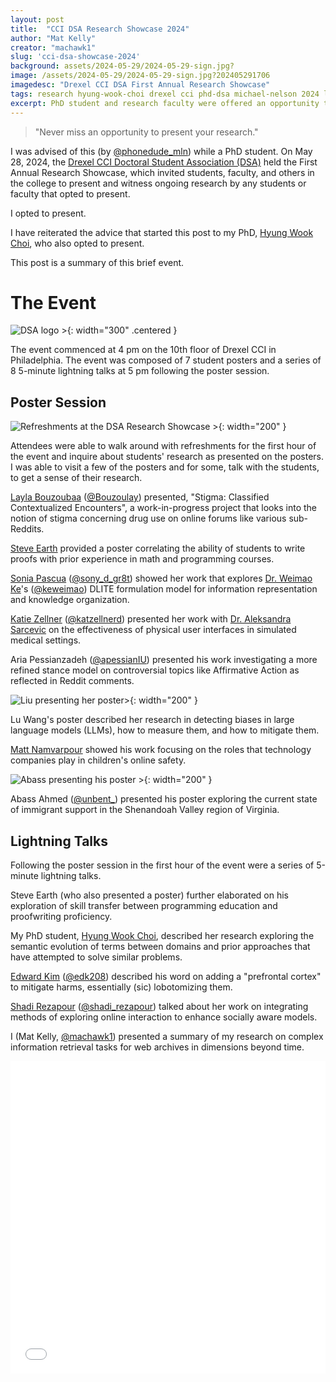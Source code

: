 ```yaml
---
layout: post
title:  "CCI DSA Research Showcase 2024"
author: "Mat Kelly"
creator: "machawk1"
slug: 'cci-dsa-showcase-2024'
background: assets/2024-05-29/2024-05-29-sign.jpg?
image: /assets/2024-05-29/2024-05-29-sign.jpg?202405291706
imagedesc: "Drexel CCI DSA First Annual Research Showcase"
tags: research hyung-wook-choi drexel cci phd-dsa michael-nelson 2024 layla-bouzoubaa steve-earth sonia-pascua katie-zellner aria-pessianzadeh lu-wang abass-ahmed edward-kim shadi-rezapour afsaneh-razi weimao-ke aleksandra-sarcevic
excerpt: PhD student and research faculty were offered an opportunity to present their research at the CCI First Annual Research Showcase
---
```


<blockquote>
"Never miss an opportunity to present your research."
</blockquote>

I was advised of this (by <a href="https://x.com/phonedude_mln">@phonedude_mln</a>) while a PhD student. On May 28, 2024, the <a href="https://drexel.edu/cci/current-students/doctoral-students/cci-doctoral-student-association/">Drexel CCI Doctoral Student Association (DSA)</a> held the First Annual Research Showcase, which invited students, faculty, and others in the college to present and witness ongoing research by any students or faculty that opted to present.

I opted to present.

I have reiterated the advice that started this post to my PhD, <a href="https://choihywook.github.io/">Hyung Wook Choi</a>, who also opted to present.

This post is a summary of this brief event.

# The Event

![DSA logo >](/assets/2024-05-29/dsa-logo.png){: width="300" .centered }

The event commenced at 4 pm on the 10th floor of Drexel CCI in Philadelphia. The event was composed of 7 student posters and a series of 8 5-minute lightning talks at 5 pm following the poster session.

## Poster Session 

![Refreshments at the DSA Research Showcase >](/assets/2024-05-29/2024-05-29-food.jpg){: width="200" }

Attendees were able to walk around with refreshments for the first hour of the event and inquire about students' research as presented on the posters. I was able to visit a few of the posters and for some, talk with the students, to get a sense of their research.

<span class="person"><a href="https://www.laylab.me/">Layla Bouzoubaa</a></span> (<a href="https://x.com/Bouzoulay">@Bouzoulay</a>) presented, "Stigma: Classified Contextualized Encounters", a work-in-progress project that looks into the notion of stigma concerning drug use on online forums like various sub-Reddits.

<!--Kshitij Kayastha-->

<!--Manil Shrestha-->

<span class="person"><a href="https://www.linkedin.com/in/steve-earth-70988683/">Steve Earth</a></span> provided a poster correlating the ability of students to write proofs with prior experience in math and programming courses.

<span class="person"><a href="https://smpascua.com/">Sonia Pascua</a></span> (<a href="https://x.com/sony_d_gr8t">@sony_d_gr8t</a>) showed her work that explores <a href="https://lincs.cci.drexel.edu/weimao/">Dr. Weimao Ke</a>'s (<a href="https://x.com/keweimao">@keweimao</a>) DLITE formulation model for information representation and knowledge organization.

<span class="person"><a href="https://www.katiezellner.com/">Katie Zellner</a></span> (<a href="https://x.com/katzellnerd">@katzellnerd</a>) presented her work with <a href="https://cci.drexel.edu/faculty/asarcevic/">Dr. Aleksandra Sarcevic</a> on the effectiveness of physical user interfaces in simulated medical settings.

<span class="person">Aria Pessianzadeh</span> (<a href="https://x.com/apessianIU">@apessianIU</a>) presented his work investigating a more refined stance model on controversial topics like Affirmative Action as reflected in Reddit comments.

![Liu presenting her poster>](/assets/2024-05-29/2024-05-29-liu.jpg){: width="200" }

<span class="person">Lu Wang</span>'s poster described her research in detecting biases in large language models (LLMs), how to measure them, and how to mitigate them.

<span class="person"><a href="https://halflingwizard.github.io/">Matt Namvarpour</a></span> showed his work focusing on the roles that technology companies play in children's online safety.

<!--David Breen-->

![Abass presenting his poster >](/assets/2024-05-29/2024-05-29-abass.jpg){: width="200" }

<span class="person">Abass Ahmed</span> (<a href="https://x.com/unbent_">@unbent_</a>) presented his poster exploring the current state of immigrant support in the Shenandoah Valley region of Virginia.

## Lightning Talks

Following the poster session in the first hour of the event were a series of 5-minute lightning talks.

<span class="person">Steve Earth</span> (who also presented a poster) further elaborated on his exploration of skill transfer between programming education and proofwriting proficiency.

My PhD student, <span class="person"><a href="https://choihywook.github.io/about/">Hyung Wook Choi</a></span>, described her research exploring the semantic evolution of terms between domains and prior approaches that have attempted to solve similar problems.

<span class="person"><a href="https://edwardkim.net/">Edward Kim</a></span> (<a href="https://x.com/edk208">@edk208</a>) described his word on adding a "prefrontal cortex" to mitigate harms, essentially (sic) lobotomizing them.

<span class="person"><a href="https://www.shadirezapour.com/">Shadi Rezapour</a></span> (<a href="https://x.com/shadi_rezapour">@shadi_rezapour</a>) talked about her work on integrating methods of exploring online interaction to enhance socially aware models.

I (<span class="person">Mat Kelly</span>, <a href="https://x.com/machawk1">@machawk1</a>) presented a summary of my research on complex information retrieval tasks for web archives in dimensions beyond time.

<iframe src="/assets/2024-05-29/slides.pdf#toolbar=0&navpanes=0&scrollbar=0" style="width: 100%; border: 0; height: 500px;" />

<span class="person"><a href="https://www.afsanehrazi.com/">Afsaneh Razi</a></span> (<a href="https://x.com/Afsaneh_Razi">@Afsaneh_Razi</a>) talked about her recently presented papers at <a href="https://chi2024.acm.org/">CHI'24</a> discussing how teens perceive personalized content online and whether they preferred the advice of trained counselors for dire situations over the advice of AI-generated responses.

<span class="person">Sonia Pascua</span> (who also had a poster) went into further detail about her dissertation research on the DLITE methods for information retrieval, particularly on how it compared to other metrics.

# Closing and Acknowledgement

After Sonia's presentation and a slight pause to socialize, awards were presented to the three best posters, as evaluated by a panel of three judges.

![Liu presenting her poster>](/assets/2024-05-29/2024-05-29-awards.jpg){: .fullwidth }

Overall, the First Annual Research Showcase put on by Drexel CCI's Doctoral Student Association was a great chance to hear about students' and faculty's ongoing research as well as to get together in an informal setting to socialize with our CCI peers. I look forward to the DSA putting on this event again in 2025.